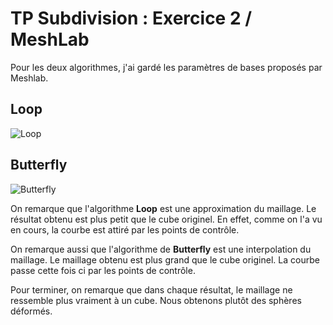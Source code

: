 # TP Subdivision : Exercice 2 / MeshLab

Pour les deux algorithmes, j'ai gardé les paramètres de bases proposés par Meshlab.

## Loop

![Loop](D:\Cours\Gamagora\Modelisation_Geometrique\Rendus\CH6_subdivision\Screenshots\Loop.PNG)



## Butterfly

![Butterfly](D:\Cours\Gamagora\Modelisation_Geometrique\Rendus\CH6_subdivision\Screenshots\Butterfly.PNG)



On remarque que l'algorithme **Loop** est une approximation du maillage. Le résultat obtenu est plus petit que le cube originel. En effet, comme on l'a vu en cours, la courbe est attiré par les points de contrôle.

On remarque aussi que l'algorithme de **Butterfly** est une interpolation du maillage. Le maillage obtenu est plus grand que le cube originel. La courbe passe cette fois ci par les points de contrôle.

Pour terminer, on remarque que dans chaque résultat, le maillage ne ressemble plus vraiment à un cube. Nous obtenons plutôt des sphères déformés.


